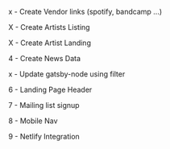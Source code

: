 x - Create Vendor links (spotify, bandcamp ...)

X - Create Artists Listing

X - Create Artist Landing

4 - Create News Data 

x - Update gatsby-node using filter

6 - Landing Page Header 

7 - Mailing list signup

8 - Mobile Nav

9 - Netlify Integration